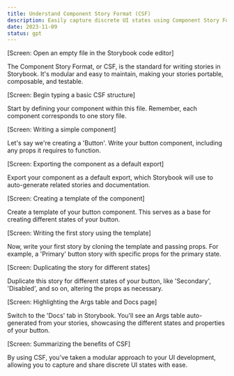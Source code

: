 ```yaml
---
title: Understand Component Story Format (CSF)
description: Easily capture discrete UI states using Component Story Format (CSF). Discover this straightforward approach to writing stories that are portable, composable, and easily testable. Revolutionizing your UI development workflow.
date: 2023-11-09
status: gpt
---
```


[Screen: Open an empty file in the Storybook code editor]

The Component Story Format, or CSF, is the standard for writing stories in Storybook. It's modular and easy to maintain, making your stories portable, composable, and testable.

[Screen: Begin typing a basic CSF structure]

Start by defining your component within this file. Remember, each component corresponds to one story file.

[Screen: Writing a simple component]

Let's say we're creating a 'Button'. Write your button component, including any props it requires to function.

[Screen: Exporting the component as a default export]

Export your component as a default export, which Storybook will use to auto-generate related stories and documentation.

[Screen: Creating a template of the component]

Create a template of your button component. This serves as a base for creating different states of your button.

[Screen: Writing the first story using the template]

Now, write your first story by cloning the template and passing props. For example, a 'Primary' button story with specific props for the primary state.

[Screen: Duplicating the story for different states]

Duplicate this story for different states of your button, like 'Secondary', 'Disabled', and so on, altering the props as necessary.

[Screen: Highlighting the Args table and Docs page]

Switch to the 'Docs' tab in Storybook. You'll see an Args table auto-generated from your stories, showcasing the different states and properties of your button.

[Screen: Summarizing the benefits of CSF]

By using CSF, you've taken a modular approach to your UI development, allowing you to capture and share discrete UI states with ease.
